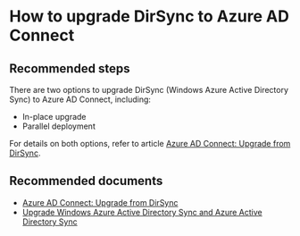 <properties
    pageTitle="How to upgrade DirSync to Azure AD Connect"
    description="How to upgrade DirSync to Azure AD Connect"
    service="microsoft.aad"
    resource="Microsoft_AAD_IAM"
    authors="cychua"
    displayOrder="3223"
    selfHelpType="resource"
    supportTopicIds=""
    resourceTags=""
    productPesIds=""
    cloudEnvironments="public"
	articleId="a4c281dd-514f-4398-8ef4-54c451d70b53"
/>

# How to upgrade DirSync to Azure AD Connect

## **Recommended steps**
There are two options to upgrade DirSync (Windows Azure Active Directory Sync) to Azure AD Connect, including:
* In-place upgrade
* Parallel deployment

For details on both options, refer to article [Azure AD Connect: Upgrade from DirSync](https://docs.microsoft.com/azure/active-directory/connect/active-directory-aadconnect-dirsync-upgrade-get-started).

## **Recommended documents**
* [Azure AD Connect: Upgrade from DirSync](https://docs.microsoft.com/azure/active-directory/connect/active-directory-aadconnect-dirsync-upgrade-get-started)  
* [Upgrade Windows Azure Active Directory Sync and Azure Active Directory Sync](https://docs.microsoft.com/azure/active-directory/connect/active-directory-aadconnect-dirsync-deprecated)
